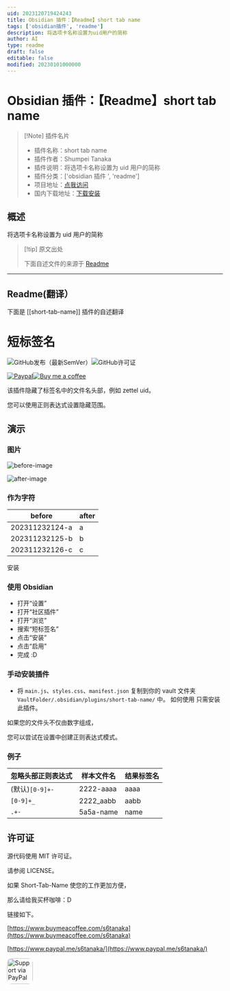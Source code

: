 ```yaml
---
uid: 2023120719424243
title: Obsidian 插件：【Readme】short tab name
tags: ['obsidian插件', 'readme']
description: 将选项卡名称设置为uid用户的简称
author: AI
type: readme
draft: false
editable: false
modified: 20230101000000
---
```


# Obsidian 插件：【Readme】short tab name

> [!Note] 插件名片
> - 插件名称：short tab name
> - 插件作者：Shumpei Tanaka
> - 插件说明：将选项卡名称设置为 uid 用户的简称
> - 插件分类：['obsidian 插件 ', 'readme']
> - 项目地址：[点我访问](https://github.com/shumpei-tanaka/obsidian-short-tab-name)
> - 国内下载地址：[下载安装](https://pkmer.cn/products/plugin/pluginMarket/?short-tab-name)

## 概述

将选项卡名称设置为 uid 用户的简称

> [!tip] 原文出处
>
>下面自述文件的来源于 [Readme](https://ghproxy.net/https://raw.githubusercontent.com/Shumpei-Tanaka/obsidian-short-tab-name/main/README.md)
>

---

## Readme(翻译）

下面是 [[short-tab-name]] 插件的自述翻译

# 短标签名

![GitHub发布（最新SemVer）](https://img.shields.io/github/v/release/Shumpei-Tanaka/obsidian-short-tab-name?style=flat-squere&sort=semver)![GitHub许可证](https://img.shields.io/github/license/Shumpei-Tanaka/obsidian-short-tab-name?flat-squere)

[![Paypal](https://img.shields.io/badge/paypal.me-s6tanaka-white?style=flat-squere&logo=paypal)](https://paypal.me/s6tanaka)[![Buy me a coffee](https://img.shields.io/badge/buy_me_a_coffee-s6tanaka-white?style=flat-squere&logo=buymeacoffee&logocolor=#FFDD00)](https://www.buymeacoffee.com/s6tanaka)

该插件隐藏了标签名中的文件名头部，例如 zettel uid。

您可以使用正则表达式设置隐藏范围。

## 演示

### 图片

![before-image](https://cdn.pkmer.cn/covers/short-tab-name_2_0.png!pkmer)

![after-image](https://cdn.pkmer.cn/covers/short-tab-name_2_1.png!pkmer)

### 作为字符

|before|after|
|-|-|
|202311232124-a | a |
|202311232125-b | b |
|202311232126-c | c |

安装

### 使用 Obsidian

- 打开“设置”
- 打开“社区插件”
- 打开“浏览”
- 搜索“短标签名”
- 点击“安装”
- 点击“启用”
- 完成 :D

### 手动安装插件

- 将 `main.js`、`styles.css`、`manifest.json` 复制到你的 vault 文件夹 `VaultFolder/.obsidian/plugins/short-tab-name/` 中。
如何使用
只需安装此插件。

如果您的文件头不仅由数字组成，

您可以尝试在设置中创建正则表达式模式。

### 例子

|忽略头部正则表达式|样本文件名|结果标签名|
|-|-|-|
|(默认)`[0-9]+-`|2222-aaaa|aaaa|
|`[0-9]+_`|2222_aabb|aabb|
|`.+-`|5a5a-name|name|

## 许可证

源代码使用 MIT 许可证。

请参阅 LICENSE。

如果 Short-Tab-Name 使您的工作更加方便，

那么请给我买杯咖啡：D

链接如下。

[https://www.buymeacoffee.com/s6tanaka](https://www.buymeacoffee.com/s6tanaka)

[https://www.paypal.me/s6tanaka/](https://www.paypal.me/s6tanaka/)

<a href="https://www.paypal.me/s6tanaka/">
  <img alt="Support via PayPal" src="https://cdn.rawgit.com/twolfson/paypal-github-button/1.0.0/dist/button.svg" style="height: 60px !important;object-fit: cover;border-radius:10px;"/>
</a>



